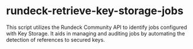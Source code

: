 # rundeck-retrieve-key-storage-jobs
This script utilizes the Rundeck Community API to identify jobs configured with Key Storage. It aids in managing and auditing jobs by automating the detection of references to secured keys.
